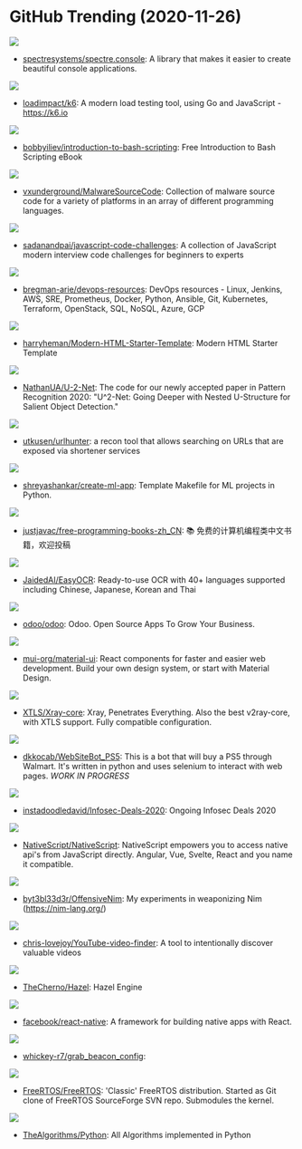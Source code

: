 # GitHub Trending (2020-11-26)

![](https://img.shields.io/badge/C%23-New%20101-green?style=flat-square&logo=appveyor)
- [spectresystems/spectre.console](https://github.com/spectresystems/spectre.console): A library that makes it easier to create beautiful console applications.

![](https://img.shields.io/badge/Go-New%20160-green?style=flat-square&logo=appveyor)
- [loadimpact/k6](https://github.com/loadimpact/k6): A modern load testing tool, using Go and JavaScript - https://k6.io

![](https://img.shields.io/badge/HTML-New%20201-green?style=flat-square&logo=appveyor)
- [bobbyiliev/introduction-to-bash-scripting](https://github.com/bobbyiliev/introduction-to-bash-scripting): Free Introduction to Bash Scripting eBook

![](https://img.shields.io/badge/Assembly-New%2085-green?style=flat-square&logo=appveyor)
- [vxunderground/MalwareSourceCode](https://github.com/vxunderground/MalwareSourceCode): Collection of malware source code for a variety of platforms in an array of different programming languages.

![](https://img.shields.io/badge/none-New%20259-green?style=flat-square&logo=appveyor)
- [sadanandpai/javascript-code-challenges](https://github.com/sadanandpai/javascript-code-challenges): A collection of JavaScript modern interview code challenges for beginners to experts

![](https://img.shields.io/badge/Groovy-New%20103-green?style=flat-square&logo=appveyor)
- [bregman-arie/devops-resources](https://github.com/bregman-arie/devops-resources): DevOps resources - Linux, Jenkins, AWS, SRE, Prometheus, Docker, Python, Ansible, Git, Kubernetes, Terraform, OpenStack, SQL, NoSQL, Azure, GCP

![](https://img.shields.io/badge/JavaScript-New%2048-green?style=flat-square&logo=appveyor)
- [harryheman/Modern-HTML-Starter-Template](https://github.com/harryheman/Modern-HTML-Starter-Template): Modern HTML Starter Template

![](https://img.shields.io/badge/Python-New%20217-green?style=flat-square&logo=appveyor)
- [NathanUA/U-2-Net](https://github.com/NathanUA/U-2-Net): The code for our newly accepted paper in Pattern Recognition 2020: "U^2-Net: Going Deeper with Nested U-Structure for Salient Object Detection."

![](https://img.shields.io/badge/Go-New%20150-green?style=flat-square&logo=appveyor)
- [utkusen/urlhunter](https://github.com/utkusen/urlhunter): a recon tool that allows searching on URLs that are exposed via shortener services

![](https://img.shields.io/badge/Python-New%2083-green?style=flat-square&logo=appveyor)
- [shreyashankar/create-ml-app](https://github.com/shreyashankar/create-ml-app): Template Makefile for ML projects in Python.

![](https://img.shields.io/badge/none-New%2083-green?style=flat-square&logo=appveyor)
- [justjavac/free-programming-books-zh_CN](https://github.com/justjavac/free-programming-books-zh_CN): 📚 免费的计算机编程类中文书籍，欢迎投稿

![](https://img.shields.io/badge/Python-New%2082-green?style=flat-square&logo=appveyor)
- [JaidedAI/EasyOCR](https://github.com/JaidedAI/EasyOCR): Ready-to-use OCR with 40+ languages supported including Chinese, Japanese, Korean and Thai

![](https://img.shields.io/badge/JavaScript-New%2016-green?style=flat-square&logo=appveyor)
- [odoo/odoo](https://github.com/odoo/odoo): Odoo. Open Source Apps To Grow Your Business.

![](https://img.shields.io/badge/JavaScript-New%20135-green?style=flat-square&logo=appveyor)
- [mui-org/material-ui](https://github.com/mui-org/material-ui): React components for faster and easier web development. Build your own design system, or start with Material Design.

![](https://img.shields.io/badge/Go-New%20102-green?style=flat-square&logo=appveyor)
- [XTLS/Xray-core](https://github.com/XTLS/Xray-core): Xray, Penetrates Everything. Also the best v2ray-core, with XTLS support. Fully compatible configuration.

![](https://img.shields.io/badge/Python-New%2025-green?style=flat-square&logo=appveyor)
- [dkkocab/WebSiteBot_PS5](https://github.com/dkkocab/WebSiteBot_PS5): This is a bot that will buy a PS5 through Walmart. It's written in python and uses selenium to interact with web pages. *WORK IN PROGRESS*

![](https://img.shields.io/badge/none-New%2015-green?style=flat-square&logo=appveyor)
- [instadoodledavid/Infosec-Deals-2020](https://github.com/instadoodledavid/Infosec-Deals-2020): Ongoing Infosec Deals 2020

![](https://img.shields.io/badge/TypeScript-New%2064-green?style=flat-square&logo=appveyor)
- [NativeScript/NativeScript](https://github.com/NativeScript/NativeScript): NativeScript empowers you to access native api's from JavaScript directly. Angular, Vue, Svelte, React and you name it compatible.

![](https://img.shields.io/badge/Nim-New%20118-green?style=flat-square&logo=appveyor)
- [byt3bl33d3r/OffensiveNim](https://github.com/byt3bl33d3r/OffensiveNim): My experiments in weaponizing Nim (https://nim-lang.org/)

![](https://img.shields.io/badge/Python-New%2053-green?style=flat-square&logo=appveyor)
- [chris-lovejoy/YouTube-video-finder](https://github.com/chris-lovejoy/YouTube-video-finder): A tool to intentionally discover valuable videos

![](https://img.shields.io/badge/C%2B%2B-New%2022-green?style=flat-square&logo=appveyor)
- [TheCherno/Hazel](https://github.com/TheCherno/Hazel): Hazel Engine

![](https://img.shields.io/badge/JavaScript-New%20165-green?style=flat-square&logo=appveyor)
- [facebook/react-native](https://github.com/facebook/react-native): A framework for building native apps with React.

![](https://img.shields.io/badge/Lua-New%2049-green?style=flat-square&logo=appveyor)
- [whickey-r7/grab_beacon_config](https://github.com/whickey-r7/grab_beacon_config): 

![](https://img.shields.io/badge/C-New%208-green?style=flat-square&logo=appveyor)
- [FreeRTOS/FreeRTOS](https://github.com/FreeRTOS/FreeRTOS): 'Classic' FreeRTOS distribution. Started as Git clone of FreeRTOS SourceForge SVN repo. Submodules the kernel.

![](https://img.shields.io/badge/Python-New%20394-green?style=flat-square&logo=appveyor)
- [TheAlgorithms/Python](https://github.com/TheAlgorithms/Python): All Algorithms implemented in Python

